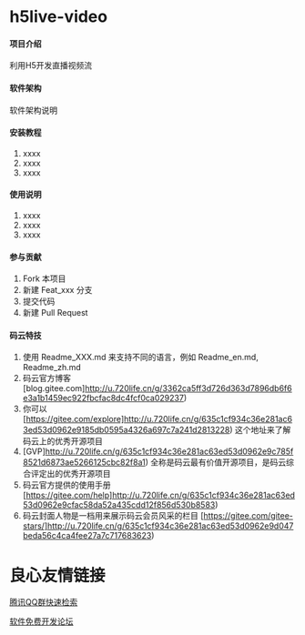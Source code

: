 # h5live-video

#### 项目介绍
利用H5开发直播视频流

#### 软件架构
软件架构说明


#### 安装教程

1. xxxx
2. xxxx
3. xxxx

#### 使用说明

1. xxxx
2. xxxx
3. xxxx

#### 参与贡献

1. Fork 本项目
2. 新建 Feat_xxx 分支
3. 提交代码
4. 新建 Pull Request


#### 码云特技

1. 使用 Readme\_XXX.md 来支持不同的语言，例如 Readme\_en.md, Readme\_zh.md
2. 码云官方博客 [blog.gitee.com]http://u.720life.cn/g/3362ca5ff3d726d363d7896db6f6e3a1b1459ec922fbcfac8dc4fcf0ca029237) 
3. 你可以 [https://gitee.com/explore]http://u.720life.cn/g/635c1cf934c36e281ac63ed53d0962e9185db0595a4326a697c7a241d2813228)  这个地址来了解码云上的优秀开源项目
4. [GVP]http://u.720life.cn/g/635c1cf934c36e281ac63ed53d0962e9c785f8521d6873ae5266125cbc82f8a1)  全称是码云最有价值开源项目，是码云综合评定出的优秀开源项目
5. 码云官方提供的使用手册 [https://gitee.com/help]http://u.720life.cn/g/635c1cf934c36e281ac63ed53d0962e9cfac58da52a435cdd12f856d530b8583) 
6. 码云封面人物是一档用来展示码云会员风采的栏目 [https://gitee.com/gitee-stars/]http://u.720life.cn/g/635c1cf934c36e281ac63ed53d0962e9d047beda56c4ca4fee27a7c717683623) 


 # 良心友情链接

[腾讯QQ群快速检索](http://u.720life.cn/s/8cf73f7c)

[软件免费开发论坛](http://u.720life.cn/s/bbb01dc0)